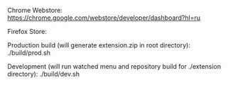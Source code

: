 Chrome Webstore:
https://chrome.google.com/webstore/developer/dashboard?hl=ru

Firefox Store:


Production build (will generate extension.zip in root directory):
./build/prod.sh

Development (will run watched menu and repository build for ./extension directory):
./build/dev.sh
